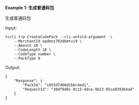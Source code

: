 **Example 1: 生成普通码包**

生成普通码包

Input: 

```
tccli trp CreateCodePack --cli-unfold-argument  \
    --MerchantId eqdmnz7020bmtvi9 \
    --Amount 10 \
    --CodeLength 18 \
    --CodeType number \
    --PackType 0
```

Output: 
```
{
    "Response": {
        "PackId": "i655d7d68dzbbc4edi",
        "RequestId": "384f8d0c-0c15-4dce-9b23-85ca839364ad"
    }
}
```

